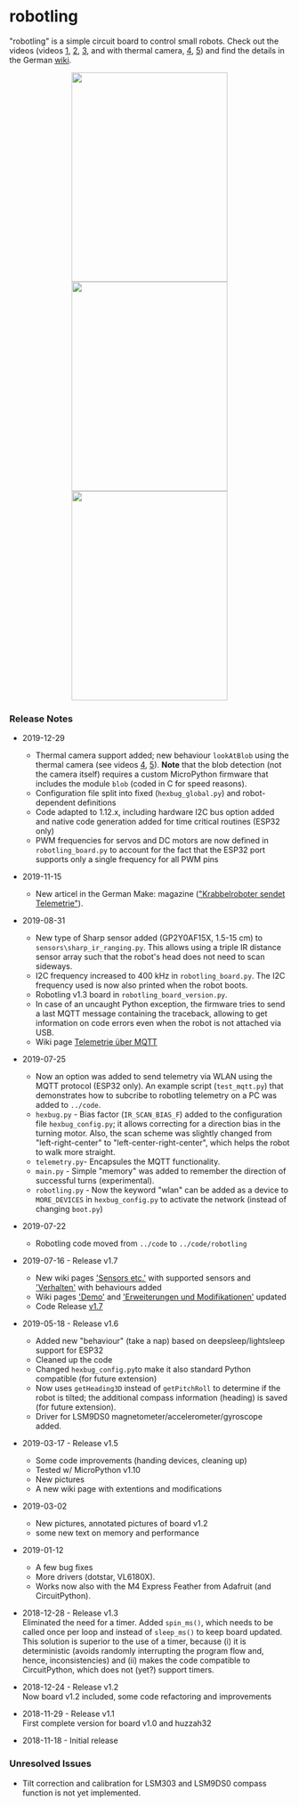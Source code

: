 # robotling

"robotling" is a simple circuit board to control small robots. Check out the videos (videos [1](https://youtu.be/wil41YtIeN8), [2](https://youtu.be/cLstXW3RsBA), [3](https://www.youtube.com/watch?v=XF0T9Dlb07M), and with thermal camera, [4](https://youtu.be/tlYXab0FZrY), [5](https://youtu.be/qpSQO51BuJs)) and find the details in the German [wiki](https://github.com/teuler/robotling/wiki). 

<p align="center">
  <img width="280" height="376" src="https://github.com/teuler/robotling/blob/master/pictures/IMG_4857a_sm.png"></img>
  <img width="280" height="376" src="https://github.com/teuler/robotling/blob/master/pictures/IMG_5354.jpg"></img>
  <img width="280" height="376" src="https://github.com/teuler/robotling/blob/master/pictures/pic_board_1_2_a_sm.png"></img>
</p>

### Release Notes

* 2019-12-29
  - Thermal camera support added; new behaviour `lookAtBlob` using the thermal camera (see videos [4](https://youtu.be/tlYXab0FZrY), [5](https://youtu.be/qpSQO51BuJs)). **Note** that the blob detection (not the camera itself) requires a custom MicroPython firmware that includes the module `blob` (coded in C for speed reasons).  
  - Configuration file split into fixed (`hexbug_global.py`) and robot-dependent definitions
  - Code adapted to 1.12.x, including hardware I2C bus option added and native code generation added for time critical routines (ESP32 only)
  - PWM frequencies for servos and DC motors are now defined in `robotling_board.py` to account for the fact that the ESP32 port supports only a single frequency for all PWM pins


* 2019-11-15
  - New articel in the German Make: magazine (["Krabbelroboter sendet Telemetrie"](https://www.heise.de/select/make/2019/7/1573927054956141)). 
* 2019-08-31
  - New type of Sharp sensor added (GP2Y0AF15X, 1.5-15 cm) to `sensors\sharp_ir_ranging.py`. This allows using a triple IR distance sensor array such that the robot's head does not need to scan sideways.
  - I2C frequency increased to 400 kHz in `robotling_board.py`. The I2C frequency used is now also printed when the robot boots.
  - Robotling v1.3 board in `robotling_board_version.py`.
  - In case of an uncaught Python exception, the firmware tries to send a last MQTT message containing the traceback, allowing to get information on code errors even when the robot is not attached via USB.
  - Wiki page [Telemetrie über MQTT](https://github.com/teuler/robotling/wiki/Telemetrie-%C3%BCber-das-MQTT-Protokoll)
  
* 2019-07-25
  - Now an option was added to send telemetry via WLAN using the MQTT protocol (ESP32 only). An example script (`test_mqtt.py`) that demonstrates how to subcribe to robotling telemetry on a PC was added to `../code`. 
  - `hexbug.py` - Bias factor (`IR_SCAN_BIAS_F`) added to the configuration file `hexbug_config.py`; it allows correcting for a direction bias in the turning motor. Also, the scan scheme was slightly changed from "left-right-center" to "left-center-right-center", which helps the robot to walk more straight.
  - `telemetry.py`- Encapsules the MQTT functionality. 
  - `main.py` - Simple "memory" was added to remember the direction of successful turns (experimental).
  - `robotling.py` - Now the keyword "wlan" can be added as a device to `MORE_DEVICES` in `hexbug_config.py` to activate the network (instead of changing `boot.py`)
* 2019-07-22
  - Robotling code moved from `../code` to `../code/robotling`
* 2019-07-16 - Release v1.7
  - New wiki pages ['Sensors etc.'](https://github.com/teuler/robotling/wiki/Sensoren-etc) with supported sensors and ['Verhalten'](https://github.com/teuler/robotling/wiki/Verhalten) with behaviours added
  - Wiki pages ['Demo'](https://github.com/teuler/robotling/wiki/Demo) and ['Erweiterungen und Modifikationen'](https://github.com/teuler/robotling/wiki/Erweiterungen-und-Modifikationen) updated 
  - Code Release [v1.7](https://github.com/teuler/robotling/releases)
* 2019-05-18 - Release v1.6
  - Added new "behaviour" (take a nap) based on deepsleep/lightsleep support for ESP32
  - Cleaned up the code
  - Changed `hexbug_config.py`to make it also standard Python compatible (for future extension)
  - Now uses `getHeading3D` instead of `getPitchRoll` to determine if the robot is tilted; the additional 
    compass information (heading) is saved (for future extension).
  - Driver for LSM9DS0 magnetometer/accelerometer/gyroscope added.
* 2019-03-17 - Release v1.5
  - Some code improvements (handing devices, cleaning up)
  - Tested w/ MicroPython v1.10
  - New pictures
  - A new wiki page with extentions and modifications
* 2019-03-02
  - New pictures, annotated pictures of board v1.2
  - some new text on memory and performance
* 2019-01-12 
  - A few bug fixes
  - More drivers (dotstar, VL6180X). 
  - Works now also with the M4 Express Feather from Adafruit (and CircuitPython).
* 2018-12-28 - Release v1.3  
  Eliminated the need for a timer. Added `spin_ms()`, which needs to be called once per loop and instead of `sleep_ms()` to keep board
  updated. This solution is superior to the use of a timer, because (i) it is deterministic (avoids randomly interrupting the program 
  flow and, hence, inconsistencies) and (ii) makes the code compatible to CircuitPython, which does not (yet?) support timers.
* 2018-12-24 - Release v1.2  
  Now board v1.2 included, some code refactoring and improvements
* 2018-11-29 - Release v1.1  
  First complete version for board v1.0 and huzzah32
* 2018-11-18 - Initial release 

### Unresolved Issues

  - Tilt correction and calibration for LSM303 and LSM9DS0 compass function is not yet implemented.
